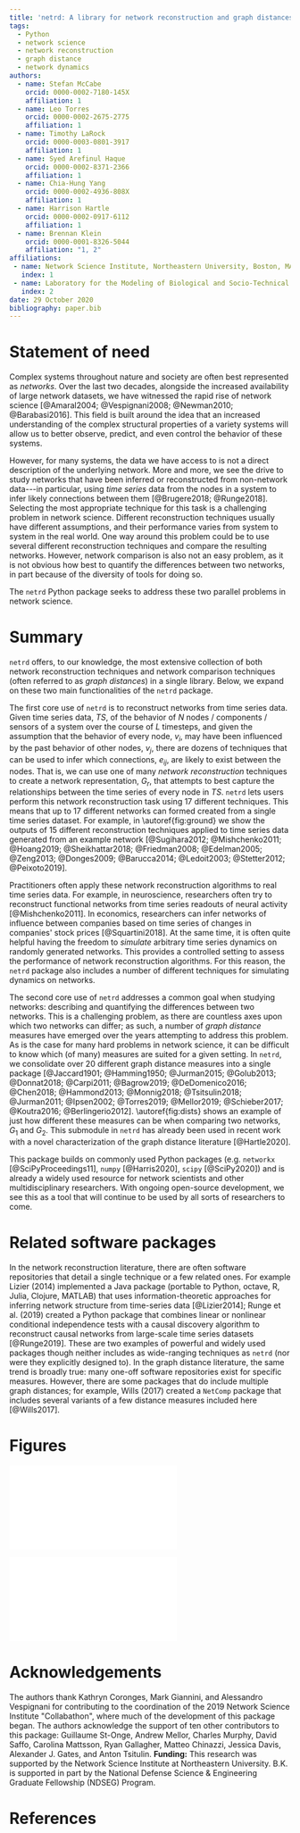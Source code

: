```yaml
---
title: 'netrd: A library for network reconstruction and graph distances'
tags:
  - Python
  - network science
  - network reconstruction
  - graph distance
  - network dynamics
authors:
  - name: Stefan McCabe
    orcid: 0000-0002-7180-145X
    affiliation: 1
  - name: Leo Torres
    orcid: 0000-0002-2675-2775
    affiliation: 1
  - name: Timothy LaRock
    orcid: 0000-0003-0801-3917
    affiliation: 1
  - name: Syed Arefinul Haque
    orcid: 0000-0002-8371-2366
    affiliation: 1
  - name: Chia-Hung Yang
    orcid: 0000-0002-4936-808X
    affiliation: 1
  - name: Harrison Hartle
    orcid: 0000-0002-0917-6112
    affiliation: 1
  - name: Brennan Klein
    orcid: 0000-0001-8326-5044
    affiliation: "1, 2"
affiliations:
 - name: Network Science Institute, Northeastern University, Boston, MA, USA
   index: 1
 - name: Laboratory for the Modeling of Biological and Socio-Technical Systems, Northeastern University, Boston, USA
   index: 2
date: 29 October 2020
bibliography: paper.bib
---
```


# Statement of need

Complex systems throughout nature and society are often best represented as *networks*. Over the last two decades, alongside the increased availability of large network datasets, we have witnessed the rapid rise of network science [@Amaral2004; @Vespignani2008; @Newman2010; @Barabasi2016]. This field is built around the idea that an increased understanding of the complex structural properties of a variety systems will allow us to better observe, predict, and even control the behavior of these systems.

However, for many systems, the data we have access to is not a direct description of the underlying network. More and more, we see the drive to study networks that have been inferred or reconstructed from non-network data---in particular, using *time series* data from the nodes in a system to infer likely connections between them [@Brugere2018; @Runge2018]. Selecting the most appropriate technique for this task is a challenging problem in network science. Different reconstruction techniques usually have different assumptions, and their performance varies from system to system in the real world. One way around this problem could be to use several different reconstruction techniques and compare the resulting networks. However, network comparison is also not an easy problem, as it is not obvious how best to quantify the differences between two networks, in part because of the diversity of tools for doing so.

The `netrd` Python package seeks to address these two parallel problems in network science.

# Summary

`netrd` offers, to our knowledge, the most extensive collection of both network reconstruction techniques and network comparison techniques (often referred to as *graph distances*) in a single library. Below, we expand on these two main functionalities of the `netrd` package.

The first core use of `netrd` is to reconstruct networks from time series data. Given time series data, $TS$, of the behavior of $N$ nodes / components / sensors of a system over the course of $L$ timesteps, and given the assumption that the behavior of every node, $v_i$, may have been influenced by the past behavior of other nodes, $v_j$, there are dozens of techniques that can be used to infer which connections, $e_{ij}$, are likely to exist between the nodes. That is, we can use one of many *network reconstruction* techniques to create a network representation, $G_r$, that attempts to best capture the relationships between the time series of every node in $TS$. `netrd` lets users perform this network reconstruction task using 17 different techniques. This means that up to 17 different networks can formed created from a single time series dataset. For example, in \autoref{fig:ground} we show the outputs of 15 different reconstruction techniques applied to time series data generated from an example network [@Sugihara2012; @Mishchenko2011; @Hoang2019; @Sheikhattar2018; @Friedman2008; @Edelman2005; @Zeng2013; @Donges2009; @Barucca2014; @Ledoit2003; @Stetter2012; @Peixoto2019].

Practitioners often apply these network reconstruction algorithms to real time series data. For example, in neuroscience, researchers often try to reconstruct functional networks from time series readouts of neural activity [@Mishchenko2011]. In economics, researchers can infer networks of influence between companies based on time series of changes in companies' stock prices [@Squartini2018]. At the same time, it is often quite helpful having the freedom to *simulate* arbitrary time series dynamics on randomly generated networks. This provides a controlled setting to assess the performance of network reconstruction algorithms. For this reason, the `netrd` package also includes a number of different techniques for simulating dynamics on networks.

The second core use of `netrd` addresses a common goal when studying networks: describing and quantifying the differences between two networks. This is a challenging problem, as there are countless axes upon which two networks can differ; as such, a number of *graph distance* measures have emerged over the years attempting to address this problem. As is the case for many hard problems in network science, it can be difficult to know which (of many) measures are suited for a given setting. In `netrd`, we consolidate over 20 different graph distance measures into a single package [@Jaccard1901; @Hamming1950; @Jurman2015; @Golub2013; @Donnat2018; @Carpi2011; @Bagrow2019; @DeDomenico2016; @Chen2018; @Hammond2013; @Monnig2018; @Tsitsulin2018; @Jurman2011; @Ipsen2002; @Torres2019; @Mellor2019; @Schieber2017; @Koutra2016; @Berlingerio2012]. \autoref{fig:dists} shows an example of just how different these measures can be when comparing two networks, $G_1$ and $G_2$. This submodule in `netrd` has already been used in recent work with a novel characterization of the graph distance literature [@Hartle2020].

This package builds on commonly used Python packages (e.g. `networkx` [@SciPyProceedings11], `numpy` [@Harris2020], `scipy` [@SciPy2020]) and is already a widely used resource for network scientists and other multidisciplinary researchers. With ongoing open-source development, we see this as a tool that will continue to be used by all sorts of researchers to come.

# Related software packages

In the network reconstruction literature, there are often software repositories that detail a single technique or a few related ones. For example Lizier (2014) implemented a Java package (portable to Python, octave, R, Julia, Clojure, MATLAB) that uses information-theoretic approaches for inferring network structure from time-series data [@Lizier2014]; Runge et al. (2019) created a Python package that combines linear or nonlinear conditional independence tests with a causal discovery algorithm to reconstruct causal networks from large-scale time series datasets [@Runge2019]. These are two examples of powerful and widely used packages though neither includes as wide-ranging techniques as `netrd` (nor were they explicitly designed to). In the graph distance literature, the same trend is broadly true: many one-off software repositories exist for specific measures. However, there are some packages that do include multiple graph distances; for example, Wills (2017) created a `NetComp` package that includes several variants of a few distance measures included here [@Wills2017].


# Figures
![**Example of the network reconstruction pipeline.** (Top row) A sample network, its adjacency matrix, and an example time series, $TS$, of node-level activity simulated on the network. (Bottom rows) The outputs of 15 different network reconstruction algorithms, each using $TS$ to create a new adjacency matrix that captures key structural properties of the original network.\label{fig:ground}](allRecons_withGroundtruth_SherringtonKirkpatrick.pdf)

![**Example of the graph distance measures in `netrd`.** Here, we measure the graph distance between two networks using 20 different distance measures from `netrd`.\label{fig:dists}](netrd_distance_example.pdf)

# Acknowledgements

The authors thank Kathryn Coronges, Mark Giannini, and Alessandro Vespignani for contributing to the coordination of the 2019 Network Science Institute "Collabathon", where much of the development of this package began. The authors acknowledge the support of ten other contributors to this package: Guillaume St-Onge, Andrew Mellor, Charles Murphy, David Saffo, Carolina Mattsson, Ryan Gallagher, Matteo Chinazzi, Jessica Davis, Alexander J. Gates, and Anton Tsitulin. **Funding:** This research was supported by the Network Science Institute at Northeastern University. B.K. is supported in part by the National Defense Science & Engineering Graduate Fellowship (NDSEG) Program.

# References